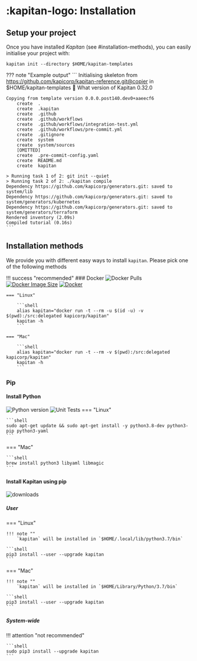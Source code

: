 # :kapitan-logo: **Installation**

## Setup your project

Once you have installed *Kapitan* (see #installation-methods), you can easily initialise your project with:

```
kapitan init --directory $HOME/kapitan-templates
```

??? note "Example output"
    ```
    Initialising skeleton from https://github.com/kapicorp/kapitan-reference.git@copier in $HOME/kapitan-templates
    🎤 What version of Kapitan
    0.32.0

    Copying from template version 0.0.0.post140.dev0+aaeecf6
        create  .
        create  .kapitan
        create  .github
        create  .github/workflows
        create  .github/workflows/integration-test.yml
        create  .github/workflows/pre-commit.yml
        create  .gitignore
        create  system
        create  system/sources
        [OMITTED]
        create  .pre-commit-config.yaml
        create  README.md
        create  kapitan

    > Running task 1 of 2: git init --quiet
    > Running task 2 of 2: ./kapitan compile
    Dependency https://github.com/kapicorp/generators.git: saved to system/lib
    Dependency https://github.com/kapicorp/generators.git: saved to system/generators/kubernetes
    Dependency https://github.com/kapicorp/generators.git: saved to system/generators/terraform
    Rendered inventory (2.09s)
    Compiled tutorial (0.16s)
    ```


## Installation methods

We provide you with different easy ways to install `kapitan`. Please pick one of the following methods

!!! success "recommended"
    ### Docker
    ![Docker Pulls](https://img.shields.io/docker/pulls/kapicorp/kapitan)
    [![Docker Image Size](https://img.shields.io/docker/image-size/kapicorp/kapitan/latest.svg)](https://hub.docker.com/r/kapicorp/kapitan)
    [![Docker](https://github.com/kapicorp/kapitan/workflows/Docker%20Build%20and%20Push/badge.svg)](https://github.com/kapicorp/kapitan/actions?query=workflow%3A%22Docker+Build+and+Push%22)


    === "Linux"

        ```shell
        alias kapitan="docker run -t --rm -u $(id -u) -v $(pwd):/src:delegated kapicorp/kapitan"
        kapitan -h
        ```

    === "Mac"

        ```shell
        alias kapitan="docker run -t --rm -v $(pwd):/src:delegated kapicorp/kapitan"
        kapitan -h
        ```

### Pip

#### Install Python

![Python version](https://img.shields.io/pypi/pyversions/kapitan)
![Unit Tests](https://github.com/kapicorp/kapitan/actions/workflows/test.yml/badge.svg)
=== "Linux"

    ```shell
    sudo apt-get update && sudo apt-get install -y python3.8-dev python3-pip python3-yaml
    ```

=== "Mac"

    ```shell
    brew install python3 libyaml libmagic
    ```

#### Install Kapitan using pip

![downloads](https://img.shields.io/pypi/dm/kapitan)

##### User

=== "Linux"

    !!! note ""
        `kapitan` will be installed in `$HOME/.local/lib/python3.7/bin`

    ```shell
    pip3 install --user --upgrade kapitan
    ```

=== "Mac"

    !!! note ""
        `kapitan` will be installed in `$HOME/Library/Python/3.7/bin`

    ```shell
    pip3 install --user --upgrade kapitan
    ```


##### System-wide

!!! attention "not recommended"

    ```shell
    sudo pip3 install --upgrade kapitan
    ```
